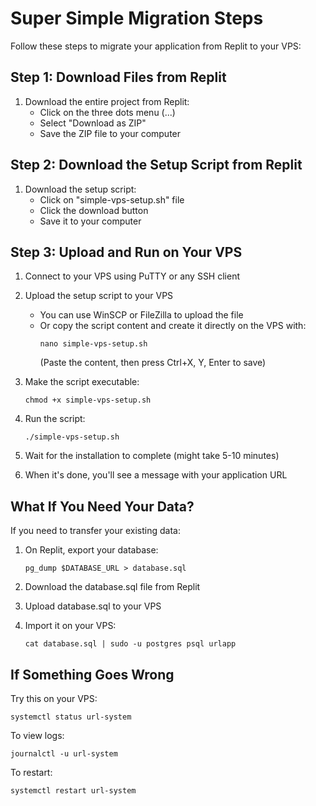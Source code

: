 # Super Simple Migration Steps

Follow these steps to migrate your application from Replit to your VPS:

## Step 1: Download Files from Replit

1. Download the entire project from Replit:
   - Click on the three dots menu (...)
   - Select "Download as ZIP"
   - Save the ZIP file to your computer

## Step 2: Download the Setup Script from Replit

1. Download the setup script:
   - Click on "simple-vps-setup.sh" file
   - Click the download button
   - Save it to your computer

## Step 3: Upload and Run on Your VPS

1. Connect to your VPS using PuTTY or any SSH client
2. Upload the setup script to your VPS
   - You can use WinSCP or FileZilla to upload the file
   - Or copy the script content and create it directly on the VPS with:
     ```
     nano simple-vps-setup.sh
     ```
     (Paste the content, then press Ctrl+X, Y, Enter to save)

3. Make the script executable:
   ```
   chmod +x simple-vps-setup.sh
   ```

4. Run the script:
   ```
   ./simple-vps-setup.sh
   ```

5. Wait for the installation to complete (might take 5-10 minutes)

6. When it's done, you'll see a message with your application URL

## What If You Need Your Data?

If you need to transfer your existing data:

1. On Replit, export your database:
   ```
   pg_dump $DATABASE_URL > database.sql
   ```

2. Download the database.sql file from Replit

3. Upload database.sql to your VPS

4. Import it on your VPS:
   ```
   cat database.sql | sudo -u postgres psql urlapp
   ```

## If Something Goes Wrong

Try this on your VPS:
```
systemctl status url-system
```

To view logs:
```
journalctl -u url-system
```

To restart:
```
systemctl restart url-system
```